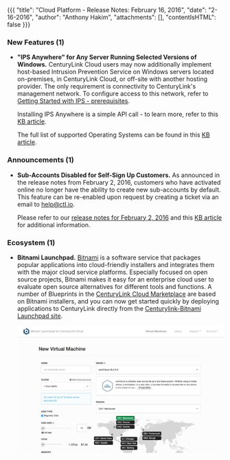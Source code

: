 {{{
"title": "Cloud Platform - Release Notes: February 16, 2016",
"date": "2-16-2016",
"author": "Anthony Hakim",
"attachments": [],
"contentIsHTML": false
}}}

### New Features (1)

* __"IPS Anywhere" for Any Server Running Selected Versions of Windows.__ CenturyLink Cloud users may now additionally implement host-based Intrusion Prevention Service on Windows servers located on-premises, in CenturyLink Cloud, or off-site with another hosting provider. The only requirement is connectivity to CenturyLink's management network. To configure access to this network, refer to [Getting Started with IPS - prerequisites](https://www.ctl.io/knowledge-base/security/getting-started-with-ips/#prerequisites).

	Installing IPS Anywhere is a simple API call - to learn more, refer to this [KB article](https://www.ctl.io/knowledge-base/security/ipsanywhere/).

	The full list of supported Operating Systems can be found in this [KB article](https://www.ctl.io/knowledge-base/security/supported-ips-oses/).

### Announcements (1)

* __Sub-Accounts Disabled for Self-Sign Up Customers.__ As announced in the release notes from February 2, 2016, customers who have activated online no longer have the ability to create new sub-accounts by default. This feature can be re-enabled upon request by creating a ticket via an email to [help@ctl.io](mailto:help@ctl.io).

	Please refer to our [release notes for February 2, 2016](https://www.ctl.io/knowledge-base/release-notes/2016-02-02-cloud-platform-release-notes/#announcements-1) and this [KB article](https://www.ctl.io/knowledge-base/accounts-&-users/subaccounts-web-signup/) for additional information.

### Ecosystem (1)

* __Bitnami Launchpad.__ [Bitnami](https://bitnami.com/) is a software service that packages popular applications into cloud-friendly installers and integrates them with the major cloud service platforms. Especially focused on open source projects, Bitnami makes it easy for an enterprise cloud user to evaluate open source alternatives for different tools and functions. A number of Blueprints in the [CenturyLink Cloud Marketplace](https://www.ctl.io/knowledge-base/ecosystem-partners/ecosystem-partner-list/) are based on Bitnami installers, and you can now get started quickly by deploying applications to CenturyLink directly from the [Centurylink-Bitnami Launchpad site](https://centurylink.bitnami.com/).

	![Bitnami Launchpad for CenturyLink Cloud](../images/2016-02-16_bitnami_launchpad.png)
